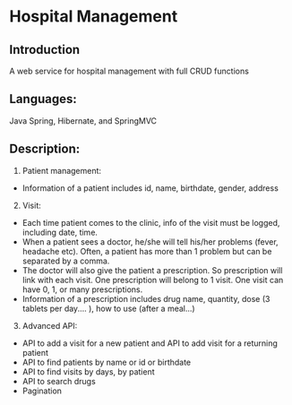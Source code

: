 # Hospital Management

## Introduction
A web service for hospital management with full CRUD functions 

## Languages:
Java Spring, Hibernate, and SpringMVC 

## Description:
1. Patient management:
- Information of a patient includes id, name, birthdate, gender, address

2. Visit:
- Each time patient comes to the clinic, info of the visit must be logged, including date, time.
- When a patient sees a doctor, he/she will tell his/her problems (fever, headache etc). Often, a patient has more than 1 problem but can be separated by a comma.
- The doctor will also give the patient a prescription. So prescription will link with each visit. One prescription will belong to 1 visit. One visit can have 0, 1, or many prescriptions.
- Information of a prescription includes drug name, quantity, dose (3 tablets per day.... ), how to use (after a meal...)

3. Advanced API:
- API to add a visit for a new patient and API to add visit for a returning patient
- API to find patients by name or id or birthdate
- API to find visits by days, by patient
- API to search drugs
- Pagination
